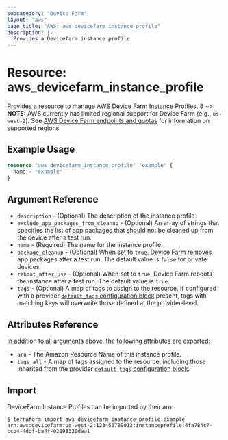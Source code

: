 ```yaml
---
subcategory: "Device Farm"
layout: "aws"
page_title: "AWS: aws_devicefarm_instance_profile"
description: |-
  Provides a Devicefarm instance profile
---
```


# Resource: aws_devicefarm_instance_profile

Provides a resource to manage AWS Device Farm Instance Profiles.
∂
~> **NOTE:** AWS currently has limited regional support for Device Farm (e.g., `us-west-2`). See [AWS Device Farm endpoints and quotas](https://docs.aws.amazon.com/general/latest/gr/devicefarm.html) for information on supported regions.

## Example Usage

```terraform
resource "aws_devicefarm_instance_profile" "example" {
  name = "example"
}
```

## Argument Reference

* `description` - (Optional) The description of the instance profile.
* `exclude_app_packages_from_cleanup` - (Optional) An array of strings that specifies the list of app packages that should not be cleaned up from the device after a test run.
* `name` - (Required) The name for the instance profile.
* `package_cleanup` - (Optional) When set to `true`, Device Farm removes app packages after a test run. The default value is `false` for private devices.
* `reboot_after_use` - (Optional) When set to `true`, Device Farm reboots the instance after a test run. The default value is `true`.
* `tags` - (Optional) A map of tags to assign to the resource. If configured with a provider [`default_tags` configuration block](https://registry.terraform.io/providers/hashicorp/aws/latest/docs#default_tags-configuration-block) present, tags with matching keys will overwrite those defined at the provider-level.

## Attributes Reference

In addition to all arguments above, the following attributes are exported:

* `arn` - The Amazon Resource Name of this instance profile.
* `tags_all` - A map of tags assigned to the resource, including those inherited from the provider [`default_tags` configuration block](https://registry.terraform.io/providers/hashicorp/aws/latest/docs#default_tags-configuration-block).

## Import

DeviceFarm Instance Profiles can be imported by their arn:

```
$ terraform import aws_devicefarm_instance_profile.example arn:aws:devicefarm:us-west-2:123456789012:instanceprofile:4fa784c7-ccb4-4dbf-ba4f-02198320daa1
```
